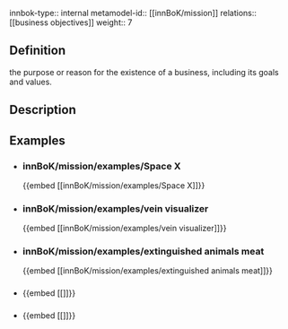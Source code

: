 
innbok-type:: internal
metamodel-id:: [[innBoK/mission]]
relations:: [[business objectives]]
weight:: 7

## Definition
the purpose or reason for the existence of a business, including its goals and values.
## Description
## Examples
- ### innBoK/mission/examples/Space X
	{{embed [[innBoK/mission/examples/Space X]]}}
- ### innBoK/mission/examples/vein visualizer
	{{embed [[innBoK/mission/examples/vein visualizer]]}}
- ### innBoK/mission/examples/extinguished animals meat
	{{embed [[innBoK/mission/examples/extinguished animals meat]]}}
- ### 
	{{embed [[]]}}
- ### 
	{{embed [[]]}}


